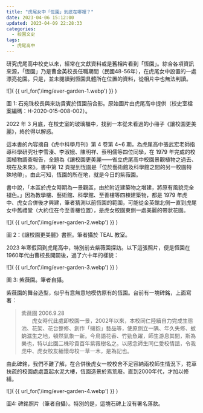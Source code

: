 ```yaml
---
title: "虎尾女中「恆園」到底在哪裡？"
date: 2023-04-06 15:12:00
updated: 2023-04-09 22:28:33
categories:
  - 校園文史
tags:
  - 虎尾高中
---
```


研究虎尾高中校史以來，經常在文獻資料或是舊相片看到「恆園」。綜合各項資訊來源，「恆園」乃是曹金英校長任職期間（民國48-56年），在虎尾女中設置的一處漂亮花園。只是，並未閱讀到恆園具體所在位置的資料，從相片中也無法判讀。

![]( {{ url_for('/img/ever-garden-1.webp') }} )

圖 1: 石宛珠校長與來訪貴賓於恆園前合影。原始圖片由虎尾高中提供（校史室檔案編碼：H-2020-015-008-002）。

2022 年 3 月底，在校史室的玻璃櫃中，找到一本從未看過的小冊子《讓校園更美麗》，終於得以解惑。

這本書的內容摘自《虎中科學月刊》第 4 卷第 4~6 期，為虎尾高中張武宏老師指導科學研究社李雪溱、李淑娥、陳明祥、蔡明儒等四位同學，在 1979 年完成的校園植物調查報告，全題為《讓校園更美麗——省立虎尾高中校園景觀植物之過去、現在及未來》。書中第 12 頁提到恆園是「位於藝術館及科學館之間的另一校園特殊地帶」。由此可知，恆園的所在地，就是今日的紫薇園。

書中說，「本區於虎女時期為一景觀區，由於附近建築物之增建，將原有風貌完全褪色。」因為教學樓、藝術館、科學館、至善樓等四棟建築物，都是 1979 年虎中、虎女合併後才興建，筆者猜測以前恆園的範圍，可能從金英館北側一直到虎尾女中舊禮堂（大約位在今至善樓位置），是虎女校園東側一處美麗的帶狀花園。

![]( {{ url_for('/img/ever-garden-2.webp') }} )

圖 2：《讓校園更美麗》書照。筆者攝於 TEAL 教室。

2023 年寒假回到虎尾高中，特別前去紫薇園探訪。以下這張照片，便是恆園在1960年代由曹校長開闢後，過了六十年的樣貌：

![]( {{ url_for('/img/ever-garden-3.webp') }} )

圖 3: 紫薇園。筆者自攝。

紫薇園的舞台造型，似乎有意無意地模仿原有的恆園。台前有一塊碑銘，上面寫著：

> 紫薇園 2006.9.28  
> 　　虎女時代此處即校園一景，2002年以來，本校同仁陸續自力完成生態池、花架、花台整修、創作「擁抱」藝品等，使原側立一隅、年久失修、蚊蚋滋生之地，頓然氣象一新。今鳥語花香、竹勁魚躍，師生游息其間，斯為樂也，特以此園二株珍貴百年紫薇樹名之。以感念師生同仁愛校情誼，令我虎中、虎女校友緬懷母校一草一木，是為記也。

由此碑銘，我們不難了解，在合併後虎女一校校舍不足容納兩校師生情況下，花草扶疏的校園處處蓋起水泥大樓，恆園造景於焉荒廢。直到2000年代，才加以修繕。

![]( {{ url_for('/img/ever-garden-4.webp') }} )

圖4: 碑銘照片（筆者自攝）。特別的是，這塊石碑上沒有署名落款。